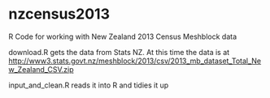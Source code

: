 nzcensus2013
============

R Code for working with New Zealand 2013 Census Meshblock data

download.R gets the data from Stats NZ. At this time the data is at <http://www3.stats.govt.nz/meshblock/2013/csv/2013_mb_dataset_Total_New_Zealand_CSV.zip>

input_and_clean.R reads it into R and tidies it up

